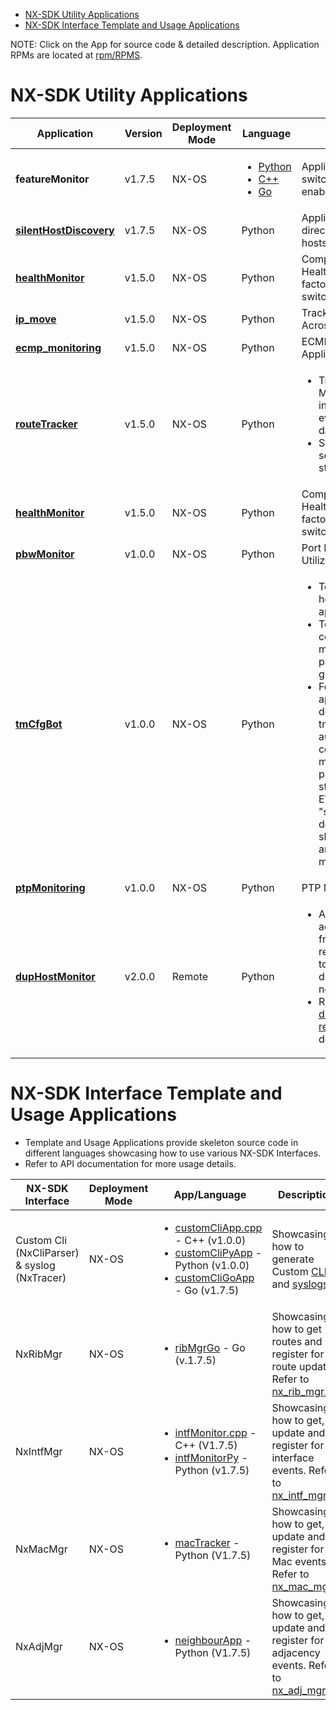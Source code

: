 - [NX-SDK Utility Applications](#nx-sdk-utility-applications)
- [NX-SDK Interface Template and Usage Applications](#nx-sdk-interface-template-and-usage-applications)
  
NOTE: Click on the App for source code & detailed description. Application RPMs are located at [rpm/RPMS](../rpm/RPMS).
  
# NX-SDK Utility Applications

| Application | Version | Deployment Mode | Language | Description | 
| --- | --- | --- | --- | --- | 
|<b>featureMonitor</b> | v1.7.5 | NX-OS | <ul><li>[Python](python/featureMonitorPy)</li><li>[C++](c++/featureMonitor.cpp)</li><li>[Go](go/src/featureMonitorGo/featureMonitorGo.go)</ul> | Application to track switch feature enablement/disablement. |
|<b>[silentHostDiscovery](python/silentHostDiscovery)</b> | v1.7.5 | NX-OS | Python | Application to discover directly connected silent hosts. |
|<b>[healthMonitor](python/healthMonitor)</b> | v1.5.0 | NX-OS | Python | Computes & Monitors Health Score for various factors on a given switch. |
|<b><a href="https://github.com/ChristopherJHart/NX-SDK/tree/master/ip_move">ip_move</a></b>| v1.5.0 | NX-OS | Python | Tracking IP Movement Across Interfaces|
|<b><a href="https://github.com/ndelecro/Nexus-9K-Programmability/tree/master/NX-SDK/ECMP_Monitoring">ecmp_monitoring</a></b> | v1.5.0 | NX-OS | Python | ECMP Monitoring Application |
|<b>[routeTracker](python/routeTracker)</b> | v1.5.0 | NX-OS | Python | <ul><li>Track, Collect & Maintain history of interested route events as time series data.</li><li>Stream this time series data using streaming telemetry.</li></ul> |
|<b>[healthMonitor](python/healthMonitor)</b> | v1.5.0 | NX-OS | Python | Computes & Monitors Health Score for various factors on a given switch. |
|<b>[pbwMonitor](python/pbwMonitor)</b>| v1.0.0 | NX-OS | Python | Port Bandwidth Utilization Monitor |
|<b>[tmCfgBot](python/tmCfgBot)</b> | v1.0.0 | NX-OS | Python | <ul><li>Telemetry Config helper Bot application.</li><li>To automatically configure & manage multiple telemetry path configs per given instance.</li><li> For Ex) "tmCfgBot apply-inst evpn default-template". tmCfgBot automatically configures & manages telemetry path configs to be streamed out for EVPN instance. Use, "show tmCfgBot default-instance" to show all the paths and instances managed by the app. </li></ul> |
|<b><a href="https://github.com/ndelecro/Nexus-9K-Programmability/tree/master/NX-SDK/PTP_Monitoring">ptpMonitoring</a></b>| v1.0.0 | NX-OS | Python| PTP Monitor Application |
|<b>[dupHostMonitor](python/dupHostMonitor)</b>| v2.0.0 | Remote | Python | <ul><li>Anaylyzes the adjacency events from all the registered switches to identify the duplicate hosts in the network.</li><li>Refer to [dupHostMonitor readme](../readmes/dupHostMonitor_remote_NXSDK.md) for more details.</li></ul> |

# NX-SDK Interface Template and Usage Applications

 - Template and Usage Applications provide skeleton source code in different languages showcasing how to use various NX-SDK Interfaces.
 - Refer to API documentation for more usage details. 
 
| NX-SDK Interface | Deployment Mode | App/Language | Description | 
| --- | --- | --- | --- |
| Custom Cli (NxCliParser) & syslog (NxTracer) | NX-OS | <ul><li>[customCliApp.cpp](c++/customCliApp.cpp) - C++ (v1.0.0) </li><li>[customCliPyApp](python/customCliPyApp) - Python (v1.0.0)</li><li>[customCliGoApp](go/src/customCliGoApp) - Go (v1.7.5)</li></ul> | Showcasing how to generate Custom [CLIs](../include/nx_cli.h) and [syslogs](../include/nx_trace.h).|
| NxRibMgr | NX-OS | <ul><li>[ribMgrGo](go/src/ribMgrGo) - Go (v.1.7.5) </li></ul> | Showcasing how to get routes and register for route updates. Refer to [nx_rib_mgr.h](../include/nx_rib_mgr.h) |
| NxIntfMgr | NX-OS | <ul><li>[intfMonitor.cpp](c++/intfMonitor.cpp) - C++ (V1.7.5) </li><li>[intfMonitorPy](python/intfMonitorPy) - Python (v1.7.5)</ul> | Showcasing how to get, update and register for interface events. Refer to [nx_intf_mgr.h](../include/nx_intf_mgr.h) |
| NxMacMgr | NX-OS | <ul><li>[macTracker](python/macTracker) - Python (V1.7.5) </li></ul> | Showcasing how to get, update and register for Mac events. Refer to [nx_mac_mgr.h](../include/nx_mac_mgr.h) |
| NxAdjMgr | NX-OS | <ul><li>[neighbourApp](python/neighbourApp) - Python (V1.7.5) </li></ul> | Showcasing how to get, update and register for adjacency events. Refer to [nx_adj_mgr.h](../include/nx_adj_mgr.h)|
